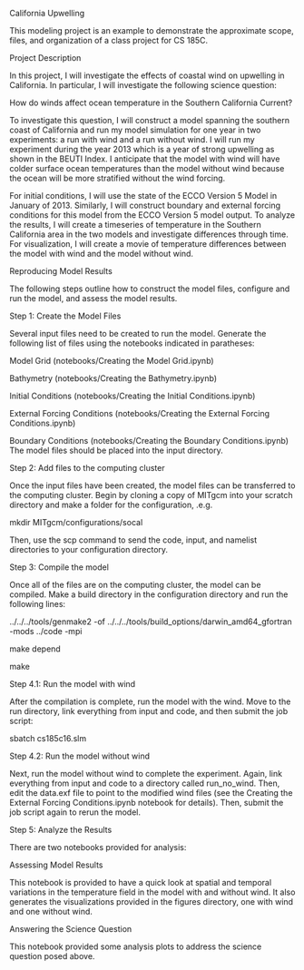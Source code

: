 California Upwelling

This modeling project is an example to demonstrate the approximate scope, files, and organization of a class project for CS 185C.

Project Description

In this project, I will investigate the effects of coastal wind on upwelling in California. In particular, I will investigate the following science question:

How do winds affect ocean temperature in the Southern California Current?

To investigate this question, I will construct a model spanning the southern coast of California and run my model simulation for one year in two experiments: a run with wind and a run without wind. I will run my experiment during the year 2013 which is a year of strong upwelling as shown in the BEUTI Index. I anticipate that the model with wind will have colder surface ocean temperatures than the model without wind because the ocean will be more stratified without the wind forcing.

For initial conditions, I will use the state of the ECCO Version 5 Model in January of 2013. Similarly, I will construct boundary and external forcing conditions for this model from the ECCO Version 5 model output. To analyze the results, I will create a timeseries of temperature in the Southern California area in the two models and investigate differences through time. For visualization, I will create a movie of temperature differences between the model with wind and the model without wind.


Reproducing Model Results

The following steps outline how to construct the model files, configure and run the model, and assess the model results.

Step 1: Create the Model Files

Several input files need to be created to run the model. Generate the following list of files using the notebooks indicated in paratheses:

Model Grid (notebooks/Creating the Model Grid.ipynb)

Bathymetry (notebooks/Creating the Bathymetry.ipynb)

Initial Conditions (notebooks/Creating the Initial Conditions.ipynb)

External Forcing Conditions (notebooks/Creating the External Forcing Conditions.ipynb)

Boundary Conditions (notebooks/Creating the Boundary Conditions.ipynb) The model files should be placed into the  input directory.


Step 2: Add files to the computing cluster

Once the input files have been created, the model files can be transferred to the computing cluster. Begin by cloning a copy of MITgcm into your scratch directory and make a folder for the configuration, .e.g.

mkdir MITgcm/configurations/socal

Then, use the scp command to send the code, input, and namelist directories to your configuration directory.

Step 3: Compile the model

Once all of the files are on the computing cluster, the model can be compiled. Make a build directory in the configuration directory and run the following lines:

../../../tools/genmake2 -of ../../../tools/build_options/darwin_amd64_gfortran -mods ../code -mpi

make depend

make

Step 4.1: Run the model with wind

After the compilation is complete, run the model with the wind. Move to the run directory, link everything from input and code, and then submit the job script:

sbatch cs185c16.slm

Step 4.2: Run the model without wind

Next, run the model without wind to complete the experiment. Again, link everything from input and code to a directory called run_no_wind. Then, edit the data.exf file to point to the modified wind files (see the Creating the External Forcing Conditions.ipynb notebook for details). Then, submit the job script again to rerun the model.

Step 5: Analyze the Results

There are two notebooks provided for analysis:

Assessing Model Results

This notebook is provided to have a quick look at spatial and temporal variations in the temperature field in the model with and without wind. It also generates the visualizations provided in the figures directory, one with wind and one without wind.

Answering the Science Question

This notebook provided some analysis plots to address the science question posed above.
